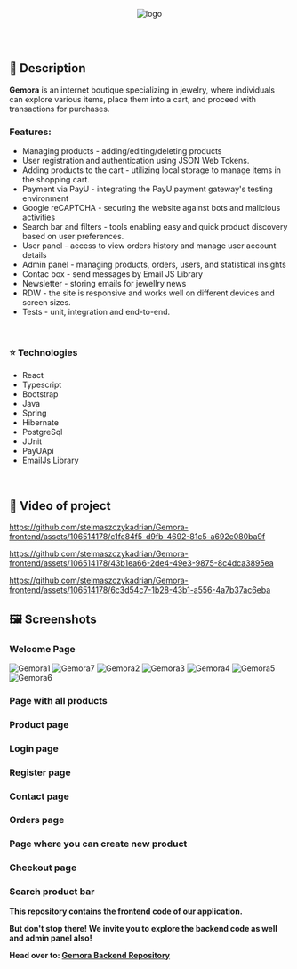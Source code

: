 <p align="center">
  <img src="https://github.com/stelmaszczykadrian/Gemora-frontend/assets/106514178/a4c3bb22-63b9-44ba-b566-abb5b68a1bb9" alt="logo">
</p>

<br><br>

## 📖 Description

**Gemora** is an internet boutique specializing in jewelry, where individuals can explore various items, place them into a cart, and proceed with transactions for purchases.


### Features:
<ul>
  <li>Managing products - adding/editing/deleting products</li>
  <li>User registration and authentication using JSON Web Tokens.</li>
  <li>Adding products to the cart - utilizing local storage to manage items in the shopping cart.</li>
  <li>Payment via PayU - integrating the PayU payment gateway's testing environment</li>
  <li>Google reCAPTCHA - securing the website against bots and malicious activities</li>
  <li>Search bar and filters - tools enabling easy and quick product discovery based on user preferences.</li>
  <li>User panel - access to view orders history and manage user account details</li>
  <li>Admin panel - managing products, orders, users, and statistical insights</li>
  <li>Contac box - send messages by Email JS Library</li>
  <li>Newsletter - storing emails for jewellry news</li>
  <li>RDW - the site is responsive and works well on different devices and screen sizes.</li>
  <li>Tests - unit, integration and end-to-end.</li>
</ul>

<br>

### :star: Technologies
<ul>
  <li>React</li></li>
  <li>Typescript</li>
  <li>Bootstrap</li>
  <li>Java</li>
  <li>Spring</li>
  <li>Hibernate</li>
  <li>PostgreSql</li>
  <li>JUnit</li>
  <li>PayUApi</li>
  <li>EmailJs Library</li>
</ul>

<br>

## :rocket: Video of project



https://github.com/stelmaszczykadrian/Gemora-frontend/assets/106514178/c1fc84f5-d9fb-4692-81c5-a692c080ba9f



https://github.com/stelmaszczykadrian/Gemora-frontend/assets/106514178/43b1ea66-2de4-49e3-9875-8c4dca3895ea




https://github.com/stelmaszczykadrian/Gemora-frontend/assets/106514178/6c3d54c7-1b28-43b1-a556-4a7b37ac6eba




## 🖼️ Screenshots
### Welcome Page
![Gemora1](https://github.com/stelmaszczykadrian/Gemora-frontend/assets/106514178/6236c46b-8892-4793-85a3-6533a5252dbd)
![Gemora7](https://github.com/stelmaszczykadrian/Gemora-frontend/assets/106514178/96f53ad5-f2a1-4b88-88c8-4ac2ff0e01e7)
![Gemora2](https://github.com/stelmaszczykadrian/Gemora-frontend/assets/106514178/0cf7911e-f287-4133-9f77-8b76fa1a4e2b)
![Gemora3](https://github.com/stelmaszczykadrian/Gemora-frontend/assets/106514178/c7e83cd4-9548-467f-9be0-9e2ff695bf2c)
![Gemora4](https://github.com/stelmaszczykadrian/Gemora-frontend/assets/106514178/2f8ac798-6d82-4199-a1f8-4e6c854799aa)
![Gemora5](https://github.com/stelmaszczykadrian/Gemora-frontend/assets/106514178/1a165522-a3eb-458b-a77d-10bc7a860474)
![Gemora6](https://github.com/stelmaszczykadrian/Gemora-frontend/assets/106514178/00fe4f3a-446d-4fba-8ef1-45456e3c5caa)
### Page with all products
### Product page
### Login page
### Register page
### Contact page
### Orders page
### Page where you can create new product
### Checkout page
### Search product bar


**This repository contains the frontend code of our application.**

**But don't stop there! We invite you to explore the backend code as well and admin panel also!**

**Head over to: [Gemora Backend Repository](https://github.com/stelmaszczykadrian/Gemora-backend)**

